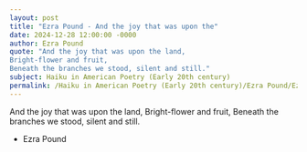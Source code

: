 ```yaml
---
layout: post
title: "Ezra Pound - And the joy that was upon the"
date: 2024-12-28 12:00:00 -0000
author: Ezra Pound
quote: "And the joy that was upon the land,
Bright-flower and fruit,
Beneath the branches we stood, silent and still."
subject: Haiku in American Poetry (Early 20th century)
permalink: /Haiku in American Poetry (Early 20th century)/Ezra Pound/Ezra Pound - And the joy that was upon the
---
```


And the joy that was upon the land,
Bright-flower and fruit,
Beneath the branches we stood, silent and still.

- Ezra Pound
